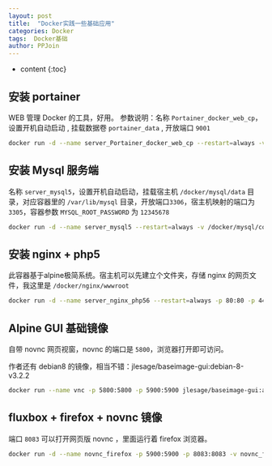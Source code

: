 ```yaml
---
layout: post
title:  "Docker实践一些基础应用"
categories: Docker
tags:  Docker基础
author: PPJoin
---
```


* content
{:toc}

## 安装 portainer

WEB 管理 Docker 的工具，好用。
参数说明：名称 `Portainer_docker_web_cp`，设置开机自动启动 , 挂载数据卷 `portainer_data` , 开放端口 `9001`

```bash
docker run -d --name server_Portainer_docker_web_cp --restart=always -v /var/run/docker.sock:/var/run/docker.sock -v portainer_data:/data -p 9001:9000 portainer/portainer;
```




## 安装 Mysql 服务端

名称 `server_mysql5`，设置开机自动启动，挂载宿主机 `/docker/mysql/data` 目录，对应容器里的 `/var/lib/mysql` 目录，开放端口`3306`，宿主机映射的端口为`3305`，容器参数 `MYSQL_ROOT_PASSWORD` 为 `12345678`

```bash
docker run -d --name server_mysql5 --restart=always -v /docker/mysql/conf.d:/etc/mysql/conf.d -v /docker/mysql/data:/var/lib/mysql -d -p 3305:3306 -e MYSQL_ROOT_PASSWORD=12345678 mysql:5.5;
```

## 安装 nginx + php5

此容器基于alpine极简系统。宿主机可以先建立个文件夹，存储 nginx 的网页文件，我这里是 `/docker/nginx/wwwroot`

```bash
docker run -d --name server_nginx_php56 --restart=always -p 80:80 -p 443:443 -v nginx_etc:/etc/nginx -v /docker/nginx/wwwroot:/var/www/html germanramos/nginx-php-fpm:v5.6.21;
```

## Alpine GUI 基础镜像

自带 novnc 网页视窗，novnc 的端口是 `5800`，浏览器打开即可访问。

作者还有 debian8 的镜像，相当不错：jlesage/baseimage-gui:debian-8-v3.2.2

```bash
docker run --name vnc -p 5800:5800 -p 5900:5900 jlesage/baseimage-gui:alpine-3.5-glibc;
```

## fluxbox + firefox + novnc 镜像

端口 `8083` 可以打开网页版 novnc ，里面运行着 firefox 浏览器。

```bash
docker run -d --name novnc_firefox -p 5900:5900 -p 8083:8083 -v novnc_firefox_01:/cfg samswett/x11-novnc-firefox;
```
